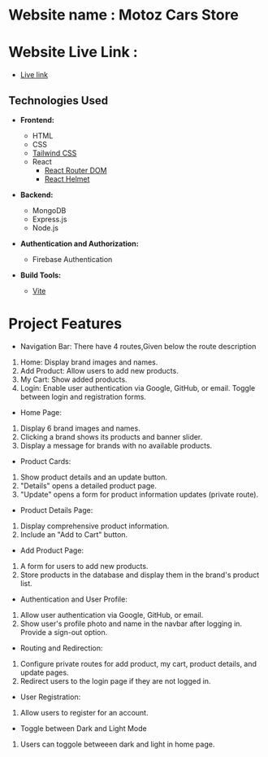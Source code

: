 # Website name : Motoz Cars Store
# Website Live Link : 
- [Live link](https://brand-cars-assignment-auth.web.app)

## Technologies Used

- **Frontend:**
  - HTML
  - CSS
  - [Tailwind CSS](https://tailwindcss.com/)
  - React
    - [React Router DOM](https://reactrouter.com/)
    - [React Helmet](https://github.com/nfl/react-helmet)

- **Backend:**
  - MongoDB
  - Express.js
  - Node.js

- **Authentication and Authorization:**
  - Firebase Authentication
  
- **Build Tools:**
  - [Vite](https://vitejs.dev/)

# Project Features

- Navigation Bar:
There have 4 routes,Given below the route description
1) Home: Display brand images and names.
2) Add Product: Allow users to add new products.
3) My Cart: Show added products.
4) Login: Enable user authentication via Google, GitHub, or email. Toggle between login and registration forms.

- Home Page:
1) Display 6 brand images and names.
2) Clicking a brand shows its products and banner slider.
3) Display a message for brands with no available products.

- Product Cards:
1) Show product details and an update button.
2) "Details" opens a detailed product page.
3) "Update" opens a form for product information updates (private route).

- Product Details Page:
1) Display comprehensive product information.
2) Include an "Add to Cart" button.

- Add Product Page:
1) A form for users to add new products.
2) Store products in the database and display them in the brand's product list.

- Authentication and User Profile:
1) Allow user authentication via Google, GitHub, or email.
2) Show user's profile photo and name in the navbar after logging in.
Provide a sign-out option.

- Routing and Redirection:
1) Configure private routes for add product, my cart, product details, and update pages.
2) Redirect users to the login page if they are not logged in.

- User Registration:
1) Allow users to register for an account.

- Toggle between Dark and Light Mode
1) Users can toggole betweeen dark and light in home page.

